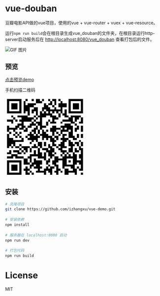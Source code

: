 # vue-douban

豆瓣电影API做的vue项目，使用的vue + vue-router + vuex + vue-resource。

运行`npm run build`会在根目录生成vue_douban的文件夹，在根目录运行http-server启动服务后在 [http://localhost:8080/vue_douban](http://localhost:8080/vue_douban) 查看打包后的文件。

![GIF 图片](/screenshot/douban.gif)

## 预览
[点击预览demo](http://www.izhangxu.com/vue_douban/)

手机扫描二维码

![qr](/screenshot/qr.png)

## 安装

``` bash
# 克隆项目
git clone https://github.com/izhangxu/vue-demo.git

# 安装依赖
npm install

# 服务器在 localhost:8080 启动
npm run dev

# 打包代码
npm run build

```

# License  

MIT